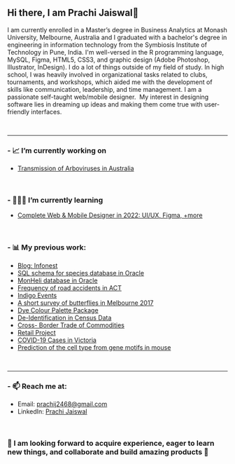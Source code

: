## Hi there, I am Prachi Jaiswal👋

I am currently enrolled in a Master’s degree in Business Analytics at Monash University, Melbourne, Australia and I graduated with a bachelor's degree in engineering in information technology from the Symbiosis Institute of Technology in Pune, India. I'm well-versed in the R programming language, MySQL, Figma, HTML5, CSS3, and graphic design (Adobe Photoshop, Illustrator, InDesign). I do a lot of things outside of my field of study. In high school, I was heavily involved in organizational tasks related to clubs, tournaments, and workshops, which aided me with the development of skills like communication, leadership, and time management. I am a passionate self-taught web/mobile designer.  My interest in designing software lies in dreaming up ideas and making them come true with user-friendly interfaces.

<br />
<hr>



### - 📈 I’m currently working on 


- [Transmission of Arboviruses in Australia](https://github.com/pjai0005/Analysis-on-Arbovirus-Transmission)


<br />



### - 👩🏻‍💻 I’m currently learning 


- [Complete Web & Mobile Designer in 2022: UI/UX, Figma, +more](https://www.udemy.com/course/complete-web-designer-mobile-designer-zero-to-mastery/)


<br />




### - 📊 My previous work:


- [Blog: Infonest](https://pjai0005-blog1.netlify.app/)
- [SQL schema for species database in Oracle]()
- [MonHeli database in Oracle]()
- [Frequency of road accidents in ACT]()
- [Indigo Events](https://www.figma.com/file/h3J93Wx0H1Lq5DYyvYYsi3/Indigo-Events?node-id=0%3A1)
- [A short survey of butterflies in Melbourne 2017](https://github.com/pjai0005/short-survey-butterflies/tree/main)
- [Dye Colour Palette Package]()
- [De-Identification in Census Data]()
- [Cross- Border Trade of Commodities](https://github.com/pjai0005/5513assignment4_Team_Nemo)
- [Retail Project]()
- [COVID-19 Cases in Victoria]()
- [Prediction of the cell type from gene motifs in mouse]()




<br />
<hr>


### - 📫 Reach me at:
- Email: prachij2468@gmail.com
- LinkedIn: [Prachi Jaiswal](https://www.linkedin.com/in/prachi-jaiswal-a07b66161/)


<br />

### 📌 I am looking forward to acquire experience, eager to learn new things, and collaborate and build amazing products 💼


